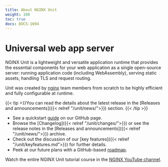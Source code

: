 ```yaml
---
title: About NGINX Unit
weight: 100
toc: true
docs: DOCS-1694
---
```


# Universal web app server

NGINX Unit is a lightweight and versatile application runtime that provides the
essential components for your web application as a single open-source server:
running application code (including WebAssembly), serving static assets,
handling TLS and request routing.

Unit was created by [nginx](https://nginx.org/en/) team members from scratch to
be highly efficient and fully configurable at runtime.

{{< tip >}}You can read the details
about the latest release in the [Releases and announcements]({{< relref "/unit/news/">}}) section.
{{< /tip >}}

- See a quickstart [guide](https://github.com/nginx/unit/) on our GitHub page.
- Browse the [Changelog]({{< relref "/unit/changes/">}}) or see the release notes in the [Releases and announcements]({{< relref "/unit/news/">}}) archive.
- Check out the discussion of our [key features]({{< relref "/unit/keyfeatures.md">}}) for further
   details.
- Peek at our future plans with a GitHub-based [roadmap](https://github.com/orgs/nginx/projects/1).


Watch the entire NGINX Unit tutorial course in the [NGINX YouTube channel](https://www.youtube.com/playlist?list=PLGz_X9w9raXdV3vuPUu0kKBSBjG9rPaUf).
